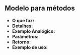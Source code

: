 ## Modelo para métodos
- **O que faz:** 
- **Detalhes:** 
- **Exemplo Analógico:**
- **Parâmetros:** 
- **Retorno:** 
- **Exemplo de uso:**